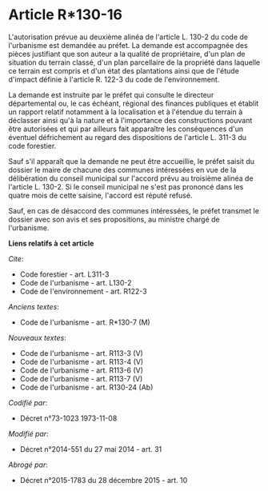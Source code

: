 # Article R*130-16

L'autorisation prévue au deuxième alinéa de l'article L. 130-2 du code de l'urbanisme est demandée au préfet. La demande est
accompagnée des pièces justifiant que son auteur a la qualité de propriétaire, d'un plan de situation du terrain classé, d'un
plan parcellaire de la propriété dans laquelle ce terrain est compris et d'un état des plantations ainsi que de l'étude
d'impact définie à l'article R. 122-3 du code de l'environnement. 

La demande est instruite par le préfet qui consulte le directeur départemental ou, le cas échéant, régional des finances
publiques et établit un rapport relatif notamment à la localisation et à l'étendue du terrain à déclasser ainsi qu'à la
nature et à l'importance des constructions pouvant être autorisées et qui par ailleurs fait apparaître les conséquences d'un
éventuel défrichement au regard des dispositions de l'article L. 311-3 du code forestier. 

Sauf s'il apparaît que la demande ne peut être accueillie, le préfet saisit du dossier le maire de chacune des communes
intéressées en vue de la délibération du conseil municipal sur l'accord prévu au troisième alinéa de l'article L. 130-2. Si
le conseil municipal ne s'est pas prononcé dans les quatre mois de cette saisine, l'accord est réputé refusé. 

Sauf, en cas de désaccord des communes intéressées, le préfet transmet le dossier avec son avis et ses propositions, au
ministre chargé de l'urbanisme.

**Liens relatifs à cet article**

_Cite_:

  - Code forestier - art. L311-3
  - Code de l'urbanisme - art. L130-2
  - Code de l'environnement - art. R122-3

_Anciens textes_:

  - Code de l'urbanisme - art. R*130-7 (M)

_Nouveaux textes_:

  - Code de l'urbanisme - art. R113-3 (V)
  - Code de l'urbanisme - art. R113-4 (V)
  - Code de l'urbanisme - art. R113-6 (V)
  - Code de l'urbanisme - art. R113-7 (V)
  - Code de l'urbanisme - art. R130-24 (Ab)

_Codifié par_:

  - Décret n°73-1023 1973-11-08

_Modifié par_:

  - Décret n°2014-551 du 27 mai 2014 - art. 31

_Abrogé par_:

  - Décret n°2015-1783 du 28 décembre 2015 - art. 10
